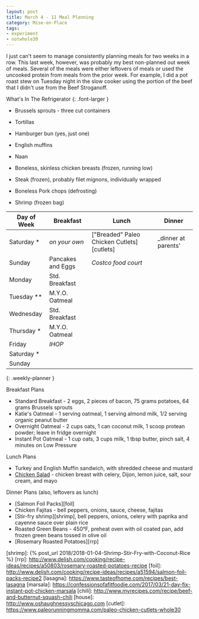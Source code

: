 ```yaml
---
layout: post
title: March 4 - 11 Meal Planning
category: Mise-en-Place
tags:
- experiment
- notwhole30
---
```


I just can't seem to manage consistently planning meals for two weeks in a row. This last week, however, was probably my best non-planned out week of meals. Several of the meals were either leftovers of meals or used the uncooked protein from meals from the prior week. For example, I did a pot roast stew on Tuesday night in the slow cooker using the portion of the beef that I didn't use from the Beef Stroganoff.

What's In The Refrigerator
{: .font-larger }

- Brussels sprouts - three cut containers

- Tortillas
- Hamburger bun (yes, just one)
- English muffins
- Naan

- Boneless, skinless chicken breasts (frozen, running low)
- Steak (frozen), probably filet mignons, individually wrapped
- Boneless Pork chops (defrosting)
- Shrimp (frozen bag)

|Day of Week| Breakfast         | Lunch                         | Dinner                      |
|-----------|-------------------|-------------------------------|-----------------------------|
|Saturday  *| _on your own_     | ["Breaded" Paleo Chicken Cutlets][cutlets] | _dinner at parents' |
|Sunday     | Pancakes and Eggs | _Costco food court_           |  |
|Monday     | Std. Breakfast    |   |  |
|Tuesday  **| M.Y.O. Oatmeal    |   |  |
|Wednesday  | Std. Breakfast    |   |  |
|Thursday  *| M.Y.O. Oatmeal    |   |  |
|Friday     | _IHOP_            |   |  |
|Saturday  *|                   |   |  |
|Sunday     |                   |   |  |
{: .weekly-planner }

Breakfast Plans

- Standard Breakfast - 2 eggs, 2 pieces of bacon, 75 grams potatoes, 64 grams Brussels sprouts
- Katie's Oatmeal - 1 serving oatmeal, 1 serving almond milk, 1/2 serving organic peanut butter
- Overnight Oatmeal - 2 cups oats, 1 can coconut milk, 1 scoop protean powder; leave in fridge overnight
- Instant Pot Oatmeal - 1 cup oats, 3 cups milk, 1 tbsp butter, pinch salt, 4 minutes on Low Pressure

Lunch Plans

- Turkey and English Muffin sandwich, with shredded cheese and mustard
- [Chicken Salad][chksalad] - chicken breast with celery, Dijon, lemon juice, salt, sour cream, and mayo

Dinner Plans (also, leftovers as lunch)

- [Salmon Foil Packs][foil]
- Chicken Fajitas - bell peppers, onions, sauce, cheese, fajitas
- [Stir-fry shrimp][shrimp], bell peppers, onions, celery with paprika and cayenne sauce over plain rice
- Roasted Green Beans - 450&deg;F, preheat oven with oil coated pan, add frozen green beans tossed in olive oil
- [Rosemary Roasted Potatoes][rrp]

[chksalad]: <http://www.geniuskitchen.com/recipe/weight-watchers-chicken-salad-162386>
[shrimp]: {% post_url 2018/2018-01-04-Shrimp-Stir-Fry-with-Coconut-Rice %}
[rrp]: <http://www.delish.com/cooking/recipe-ideas/recipes/a50803/rosemary-roasted-potatoes-recipe>
[foil]: <http://www.delish.com/cooking/recipe-ideas/recipes/a51594/salmon-foil-packs-recipe2>
[lasagna]: <https://www.tasteofhome.com/recipes/best-lasagna>
[marsala]: <https://confessionsofafitfoodie.com/2017/03/21-day-fix-instant-pot-chicken-marsala>
[chili]: <http://www.myrecipes.com/recipe/beef-and-butternut-squash-chili>
[house]: <http://www.oshaughnessyschicago.com>
[cutlet]: <https://www.paleorunningmomma.com/paleo-chicken-cutlets-whole30>